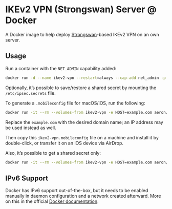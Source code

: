 # IKEv2 VPN (Strongswan) Server @ Docker

A Docker image to help deploy [Strongswan](https://strongswan.org)-based IKEv2 VPN on an own server.

## Usage

Run a container with the `NET_ADMIN` capability added:

```sh
docker run -d --name ikev2-vpn --restart=always --cap-add net_admin -p 500:500/udp -p 4500:4500/udp aeron/ikev2-strongswan-vpn:latest
```

Optionally, it’s possible to save/restore a shared secret by mounting the `/etc/ipsec.secrets` file.

To generate a `.mobileconfig` file for macOS/iOS, run the following:

```sh
docker run -it --rm --volumes-from ikev2-vpn -e HOST=example.com aeron/ikev2-strongswan-vpn:latest profile > ikev2-vpn.mobileconfig
```

Replace the `example.com` with the desired domain name; an IP address may be used instead as well.

Then copy this `ikev2-vpn.mobileconfig` file on a machine and install it by double-click, or transfer it on an iOS device via AirDrop.

Also, it’s possible to get a shared secret only:

```sh
docker run -it --rm --volumes-from ikev2-vpn -e HOST=example.com aeron/ikev2-strongswan-vpn:latest secret
```

## IPv6 Support

Docker has IPv6 support out-of-the-box, but it needs to be enabled manually in daemon configuration and a network created afterward. More on this in the official [Docker documentation](https://docs.docker.com/config/daemon/ipv6/).
